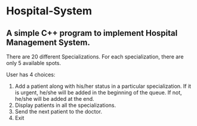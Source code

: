 # Hospital-System
## A simple C++ program to implement Hospital Management System.

There are 20 different Specializations. For each specialization, there are only 5 available spots.

User has 4 choices:

1) Add a patient along with his/her status in a particular specialization. If it is urgent, he/she will be added in the beginning of the queue. If not, he/she will be    added at the end.
2) Display patients in all the specializations.
3) Send the next patient to the doctor.
4) Exit
